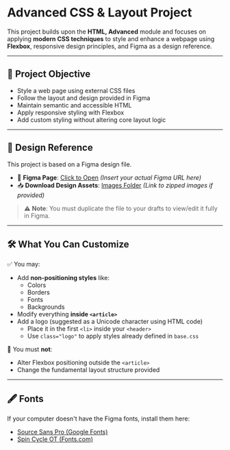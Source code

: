 # Advanced CSS & Layout Project

This project builds upon the **HTML, Advanced** module and focuses on applying **modern CSS techniques** to style and enhance a webpage using **Flexbox**, responsive design principles, and Figma as a design reference.

---

## 🎯 Project Objective

- Style a web page using external CSS files
- Follow the layout and design provided in Figma
- Maintain semantic and accessible HTML
- Apply responsive styling with Flexbox
- Add custom styling without altering core layout logic

---

## 🎨 Design Reference

This project is based on a Figma design file.

- 🔗 **Figma Page**: [Click to Open](#) *(Insert your actual Figma URL here)*
- 📥 **Download Design Assets**: [Images Folder](#) *(Link to zipped images if provided)*

> ⚠️ **Note**: You must duplicate the file to your drafts to view/edit it fully in Figma.

---

## 🛠️ What You Can Customize

✅ You may:
- Add **non-positioning styles** like:
  - Colors
  - Borders
  - Fonts
  - Backgrounds
- Modify everything **inside `<article>`**
- Add a logo (suggested as a Unicode character using HTML code)
  - Place it in the first `<li>` inside your `<header>`
  - Use `class="logo"` to apply styles already defined in `base.css`

🚫 You must **not**:
- Alter Flexbox positioning outside the `<article>`
- Change the fundamental layout structure provided

---

## 🖋️ Fonts

If your computer doesn't have the Figma fonts, install them here:

- [Source Sans Pro (Google Fonts)](https://fonts.google.com/specimen/Source+Sans+Pro)
- [Spin Cycle OT (Fonts.com)](https://www.fonts.com/font/sideshow/spin-cycle-ot)